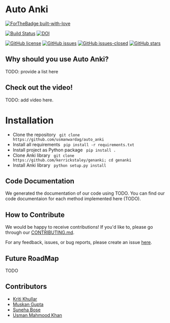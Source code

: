  # Auto Anki

[![ForTheBadge built-with-love](http://ForTheBadge.com/images/badges/built-with-love.svg)](https://GitHub.com/usmanwardag/auto_anki)

[![Build Status](https://app.travis-ci.com/usmanwardag/auto_anki.svg?branch=main)](https://app.travis-ci.com/usmanwardag/auto_anki)
[![DOI](https://zenodo.org/badge/DOI/10.5281/zenodo.5542634.svg)](https://doi.org/10.5281/zenodo.5542634)

[![GitHub license](https://img.shields.io/github/license/usmanwardag/auto_anki)](https://github.com/auto_anki/research_buddy/blob/main/LICENSE)
[![GitHub issues](https://img.shields.io/github/issues/usmanwardag/auto_anki)](https://github.com/auto_anki/research_buddy/issues)
[![GitHub issues-closed](https://img.shields.io/github/issues-closed/auto_anki/research_buddy)](https://github.com/usmanwardag/auto_anki/issues?q=is%3Aissue+is%3Aclosed)
[![GitHub stars](https://img.shields.io/github/stars/usmanwardag/auto_anki)](https://github.com/usmanwardag/auto_anki/stargazers)


## Why should you use Auto Anki?
TODO: provide a list here

## Check out the video!
TODO: add video here.


# Installation

- Clone the repository 
 ` git clone https://github.com/usmanwardag/auto_anki`
- Install all requirements
 ` pip install -r requirements.txt`
- Install project as Python package
 ` pip install .`
- Clone Anki library
 ` git clone https://github.com/kerrickstaley/genanki; cd genanki`
- Install Anki library
 ` python setup.py install`

## Code Documentation

We generated the documentation of our code using TODO. You can find our code documentaion for each method implemented here (TODO).

## How to Contribute
  
We would be happy to receive contributions! If you'd like to, please go through our [CONTRIBUTING.md](https://github.com/usmanwardag/auto_anki/blob/main/CONTRIBUTING.md). 

For any feedback, issues, or bug reports, please create an issue [here](https://github.com/usmanwardag/auto_anki/issues/new).

## Future RoadMap
TODO


## Contributors

* [Kriti Khullar](https://github.com/kriti0207)
* [Muskan Gupta](https://github.com/muskan7828)
* [Suneha Bose](https://github.com/sbosenc)
* [Usman Mahmood Khan](https://github.com/usmanwardag)

